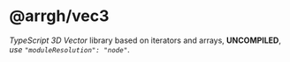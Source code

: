 # @arrgh/vec3

_TypeScript 3D Vector_ library based on iterators and arrays, **UNCOMPILED**, _use `"moduleResolution": "node"`_.
